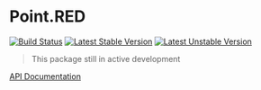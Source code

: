 # Point.RED

[![Build Status](https://travis-ci.org/point-red/point.svg?branch=master)](https://travis-ci.org/point-red/point)
[![Latest Stable Version](https://poser.pugx.org/point-red/point/v/stable)](https://packagist.org/packages/point-red/point)
[![Latest Unstable Version](https://poser.pugx.org/point-red/point/v/unstable)](https://packagist.org/packages/point-red/point)

> This package still in active development

[API Documentation](https://documenter.getpostman.com/view/421224/pointred/77cf6Pd)
